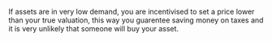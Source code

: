 If assets are in very low demand, you are incentivised to set a price lower than your true valuation, this way you guarentee saving money on taxes and it is very unlikely that someone will buy your asset.
